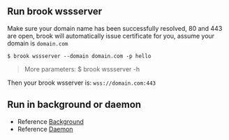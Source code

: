 ## Run brook wssserver

Make sure your domain name has been successfully resolved, 80 and 443 are open, brook will automatically issue certificate for you, assume your domain is `domain.com`

```
$ brook wssserver --domain domain.com -p hello
```

> More parameters: $ brook wssserver -h

Then your brook wsserver is: `wss://domain.com:443`

## Run in background or daemon

* Reference [Background](brook-server.md)
* Reference [Daemon](joker.md)
